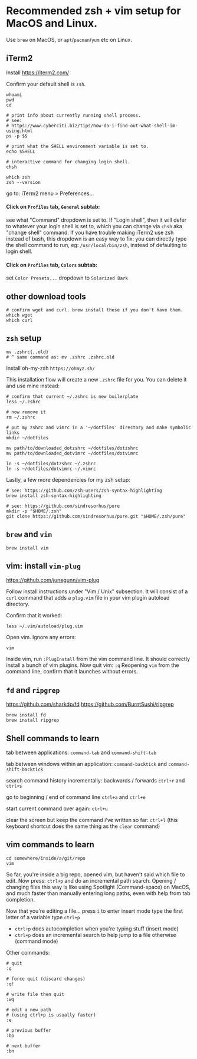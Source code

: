 # Recommended zsh + vim setup for MacOS and Linux.
Use `brew` on MacOS, or `apt`/`pacman`/`yum` etc on Linux.

## iTerm2
Install https://iterm2.com/

Confirm your default shell is `zsh`.

```
whoami
pwd
cd

# print info about currently running shell process.
# see:
# https://www.cyberciti.biz/tips/how-do-i-find-out-what-shell-im-using.html
ps -p $$

# print what the SHELL environment variable is set to.
echo $SHELL

# interactive command for changing login shell.
chsh

which zsh
zsh --version
```

go to: iTerm2 menu > Preferences...

#### Click on `Profiles` tab, `General` subtab:
see what "Command" dropdown is set to. If "Login shell", then it will defer to whatever your login shell is set to, which you can change via `chsh` aka "change shell" command. If you have trouble making iTerm2 use zsh instead of bash, this dropdown is an easy way to fix: you can directly type the shell command to run, eg: `/usr/local/bin/zsh`, instead of defaulting to login shell.

#### Click on `Profiles` tab, `Colors` subtab:
set `Color Presets...` dropdown to `Solarized Dark`


## other download tools
```
# confirm wget and curl. brew install these if you don't have them.
which wget
which curl
```

## `zsh` setup

```
mv .zshrc{,.old}
# ^ same command as: mv .zshrc .zshrc.old
```

Install oh-my-zsh `https://ohmyz.sh/`

This installation flow will create a new `.zshrc` file for you. You can delete it and use mine instead:

```
# confirm that current ~/.zshrc is new boilerplate
less ~/.zshrc

# now remove it
rm ~/.zshrc

# put my zshrc and vimrc in a '~/dotfiles' directory and make symbolic links
mkdir ~/dotfiles

mv path/to/downloaded_dotzshrc ~/dotfiles/dotzshrc
mv path/to/downloaded_dotvimrc ~/dotfiles/dotvimrc

ln -s ~/dotfiles/dotzshrc ~/.zshrc
ln -s ~/dotfiles/dotvimrc ~/.vimrc
```

Lastly, a few more dependencies for my zsh setup:

```
# see: https://github.com/zsh-users/zsh-syntax-highlighting
brew install zsh-syntax-highlighting

# see: https://github.com/sindresorhus/pure
mkdir -p "$HOME/.zsh"
git clone https://github.com/sindresorhus/pure.git "$HOME/.zsh/pure"
```

## `brew` and `vim`
```
brew install vim
```

## vim: install `vim-plug`

https://github.com/junegunn/vim-plug

Follow install instructions under "Vim / Unix" subsection. It will consist of a `curl` command that adds a `plug.vim` file in your vim plugin autoload directory.

Confirm that it worked:
```
less ~/.vim/autoload/plug.vim
```

Open vim. Ignore any errors:
```
vim
```

Inside vim, run `:PlugInstall` from the vim command line. It should correctly install a bunch of vim plugins. Now quit vim: `:q`
Reopening `vim` from the command line, confirm that it launches without errors.

## `fd` and `ripgrep`

https://github.com/sharkdp/fd
https://github.com/BurntSushi/ripgrep

```
brew install fd
brew install ripgrep
```

## Shell commands to learn

tab between applications:
`command-tab` and `command-shift-tab`

tab between windows within an application:
`command-backtick` and `command-shift-backtick`

search command history incrementally: backwards / forwards
`ctrl+r` and `ctrl+s`

go to beginning / end of command line
`ctrl+a` and `ctrl+e`

start current command over again:
`ctrl+u`

clear the screen but keep the command i've written so far:
`ctrl+l`
(this keyboard shortcut does the same thing as the `clear` command)


## vim commands to learn

```
cd somewhere/inside/a/git/repo
vim
```

So far, you're inside a big repo, opened vim, but haven't said which file to edit. Now press:
`ctrl+p`
and do an incremental path search. Opening / changing files this way is like using Spotlight (Command-space) on MacOS, and much faster than manually entering long paths, even with help from tab completion.

Now that you're editing a file...
press `i` to enter insert mode
type the first letter of a variable
type `ctrl+p`

- `ctrl+p` does autocompletion when you're typing stuff (insert mode)
- `ctrl+p` does an incremental search to help jump to a file otherwise (command mode)

Other commands:
```
# quit
:q

# force quit (discard changes)
:q!

# write file then quit
:wq

# edit a new path
# (using ctrl+p is usually faster)
:e

# previous buffer
:bp

# next buffer
:bn
```
